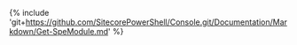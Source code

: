 {% include 'git+https://github.com/SitecorePowerShell/Console.git/Documentation/Markdown/Get-SpeModule.md' %}
